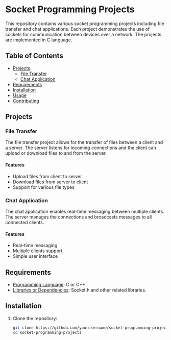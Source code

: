 # Socket Programming Projects

This repository contains various socket programming projects including file transfer and chat applications. Each project demonstrates the use of sockets for communication between devices over a network. The projects are implemented in C language.

## Table of Contents

- [Projects](#projects)
  - [File Transfer](#file-transfer)
  - [Chat Application](#chat-application)
- [Requirements](#requirements)
- [Installation](#installation)
- [Usage](#usage)
- [Contributing](#contributing)

## Projects

### File Transfer

The file transfer project allows for the transfer of files between a client and a server. The server listens for incoming connections and the client can upload or download files to and from the server.

#### Features
- Upload files from client to server
- Download files from server to client
- Support for various file types

### Chat Application

The chat application enables real-time messaging between multiple clients. The server manages the connections and broadcasts messages to all connected clients.

#### Features
- Real-time messaging
- Multiple clients support
- Simple user interface

## Requirements

- [Programming Language](https://www.example.com): C or C++
- [Libraries or Dependencies](https://www.example.com): Socket.h and other related libraries.

## Installation

1. Clone the repository:
   ```bash
   git clone https://github.com/yourusername/socket-programming-projects.git
   cd socket-programming-projects

